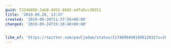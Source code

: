 ```yaml
---
guid: f324b050-3ab8-4d52-8665-ad7a5cc36551
title: '2019.09.20, 13:37'
created: '2019-09-20T11:37:56+00:00'
changed: '2019-09-24T19:18:48+00:00'


like_of: 'https://twitter.com/pauljadam/status/1174890448189612032?s=20'
---
```


